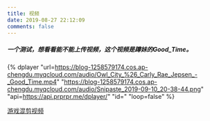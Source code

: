 ```yaml
---
title: 视频
date: 2019-08-27 22:12:09
comments: false
---
```

<!-- <video poster="https://blog-1258579174.cos.ap-chengdu.myqcloud.com/audio/Snipaste_2019-09-10_20-38-44.png" src="https://blog-1258579174.cos.ap-chengdu.myqcloud.com/audio/Owl_City_%26_Carly_Rae_Jepsen_-_Good_Time.mp4" style="max-height :100%; max-width: 100%; display: block; margin-left: auto; margin-right: auto;" controls="controls" loop="loop" preload="meta">Your browser does not support the video tag.</video> -->

##### 一个测试，想看看能不能上传视频，这个视频是蹲妹的Good_Time。
{% dplayer "url=https://blog-1258579174.cos.ap-chengdu.myqcloud.com/audio/Owl_City_%26_Carly_Rae_Jepsen_-_Good_Time.mp4" "https://blog-1258579174.cos.ap-chengdu.myqcloud.com/audio/Snipaste_2019-09-10_20-38-44.png" "api=https://api.prprpr.me/dplayer/" "id=" "loop=false" %}

<a href="https://www.bilibili.com/video/av73087420/">游戏混剪视频</a>